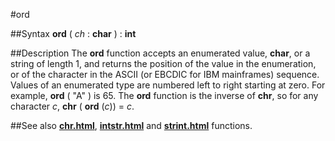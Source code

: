 
#ord

##Syntax
**ord** ( _ch_ : **char** ) : **int**



##Description
The **ord** function accepts an enumerated value, **char**, or a string of length 1, and returns the position of the value in the enumeration, or of the character in the ASCII (or EBCDIC for IBM mainframes) sequence. Values of an enumerated type are numbered left to right starting at zero. For example, **ord** ( "A" ) is 65. The **ord** function is the inverse of **chr**, so for any character _c_, **chr** ( **ord** (_c_)) = _c_.



##See also
**[chr.html](chr)**, **[intstr.html](intstr)** and **[strint.html](strint)** functions.


